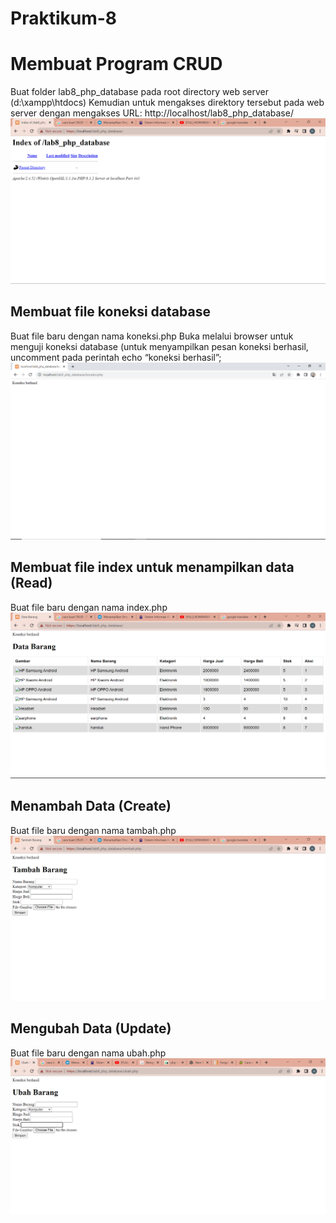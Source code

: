 # Praktikum-8
# Membuat Program CRUD
Buat folder lab8_php_database pada root directory web server (d:\xampp\htdocs)
Kemudian untuk mengakses direktory tersebut pada web server dengan mengakses URL: http://localhost/lab8_php_database/
![image](/screenshot/database.png)
## Membuat file koneksi database
Buat file baru dengan nama koneksi.php
Buka melalui browser untuk menguji koneksi database (untuk menyampilkan pesan koneksi berhasil, uncomment pada perintah echo “koneksi berhasil”;
![image](/screenshot/koneksi.png)
## Membuat file index untuk menampilkan data (Read)
Buat file baru dengan nama index.php
![image](/screenshot/index.png)
## Menambah Data (Create)
Buat file baru dengan nama tambah.php
![image](/screenshot/tambahbarang.png)
## Mengubah Data (Update)
Buat file baru dengan nama ubah.php
![image](/screenshot/ubah.png)